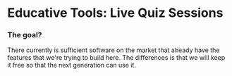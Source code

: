 # Educative Tools: Live Quiz Sessions
### The goal?
There currently is sufficient software on the market that already have the features that we're trying to build here.
The differences is that we will keep it free so that the next generation can use it.

